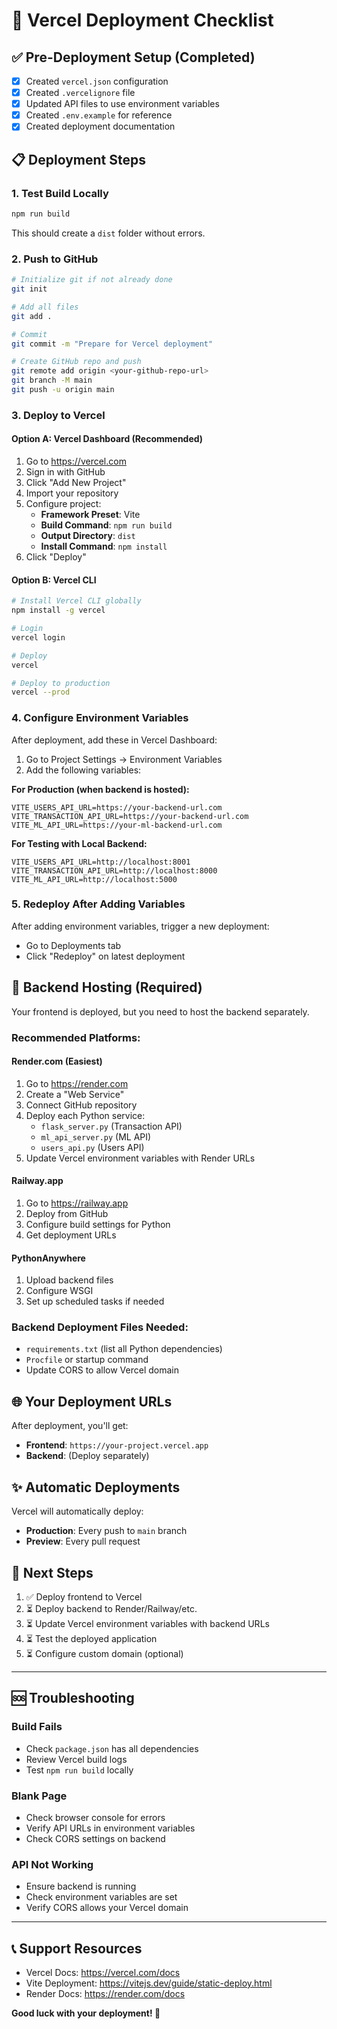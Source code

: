 # 🚀 Vercel Deployment Checklist

## ✅ Pre-Deployment Setup (Completed)

- [x] Created `vercel.json` configuration
- [x] Created `.vercelignore` file
- [x] Updated API files to use environment variables
- [x] Created `.env.example` for reference
- [x] Created deployment documentation

## 📋 Deployment Steps

### 1. Test Build Locally
```bash
npm run build
```
This should create a `dist` folder without errors.

### 2. Push to GitHub
```bash
# Initialize git if not already done
git init

# Add all files
git add .

# Commit
git commit -m "Prepare for Vercel deployment"

# Create GitHub repo and push
git remote add origin <your-github-repo-url>
git branch -M main
git push -u origin main
```

### 3. Deploy to Vercel

#### Option A: Vercel Dashboard (Recommended)
1. Go to https://vercel.com
2. Sign in with GitHub
3. Click "Add New Project"
4. Import your repository
5. Configure project:
   - **Framework Preset**: Vite
   - **Build Command**: `npm run build`
   - **Output Directory**: `dist`
   - **Install Command**: `npm install`
6. Click "Deploy"

#### Option B: Vercel CLI
```bash
# Install Vercel CLI globally
npm install -g vercel

# Login
vercel login

# Deploy
vercel

# Deploy to production
vercel --prod
```

### 4. Configure Environment Variables

After deployment, add these in Vercel Dashboard:
1. Go to Project Settings → Environment Variables
2. Add the following variables:

**For Production (when backend is hosted):**
```
VITE_USERS_API_URL=https://your-backend-url.com
VITE_TRANSACTION_API_URL=https://your-backend-url.com
VITE_ML_API_URL=https://your-ml-backend-url.com
```

**For Testing with Local Backend:**
```
VITE_USERS_API_URL=http://localhost:8001
VITE_TRANSACTION_API_URL=http://localhost:8000
VITE_ML_API_URL=http://localhost:5000
```

### 5. Redeploy After Adding Variables
After adding environment variables, trigger a new deployment:
- Go to Deployments tab
- Click "Redeploy" on latest deployment

## 🔧 Backend Hosting (Required)

Your frontend is deployed, but you need to host the backend separately.

### Recommended Platforms:

#### **Render.com** (Easiest)
1. Go to https://render.com
2. Create a "Web Service"
3. Connect GitHub repository
4. Deploy each Python service:
   - `flask_server.py` (Transaction API)
   - `ml_api_server.py` (ML API)
   - `users_api.py` (Users API)
5. Update Vercel environment variables with Render URLs

#### **Railway.app**
1. Go to https://railway.app
2. Deploy from GitHub
3. Configure build settings for Python
4. Get deployment URLs

#### **PythonAnywhere**
1. Upload backend files
2. Configure WSGI
3. Set up scheduled tasks if needed

### Backend Deployment Files Needed:
- `requirements.txt` (list all Python dependencies)
- `Procfile` or startup command
- Update CORS to allow Vercel domain

## 🌐 Your Deployment URLs

After deployment, you'll get:
- **Frontend**: `https://your-project.vercel.app`
- **Backend**: (Deploy separately)

## ✨ Automatic Deployments

Vercel will automatically deploy:
- **Production**: Every push to `main` branch
- **Preview**: Every pull request

## 🎯 Next Steps

1. ✅ Deploy frontend to Vercel
2. ⏳ Deploy backend to Render/Railway/etc.
3. ⏳ Update Vercel environment variables with backend URLs
4. ⏳ Test the deployed application
5. ⏳ Configure custom domain (optional)

---

## 🆘 Troubleshooting

### Build Fails
- Check `package.json` has all dependencies
- Review Vercel build logs
- Test `npm run build` locally

### Blank Page
- Check browser console for errors
- Verify API URLs in environment variables
- Check CORS settings on backend

### API Not Working
- Ensure backend is running
- Check environment variables are set
- Verify CORS allows your Vercel domain

---

## 📞 Support Resources

- Vercel Docs: https://vercel.com/docs
- Vite Deployment: https://vitejs.dev/guide/static-deploy.html
- Render Docs: https://render.com/docs

**Good luck with your deployment! 🎉**
